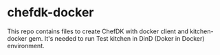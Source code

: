 # chefdk-docker

This repo contains files to create ChefDK with docker client and kitchen-docker gem.
It's needed to run Test kitchen in DinD (Doker in Docker) environment.
